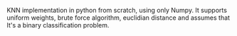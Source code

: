 KNN implementation in python from scratch, using only Numpy. It supports uniform weights, brute force algorithm, euclidian distance and
assumes that It's a binary classification problem.
